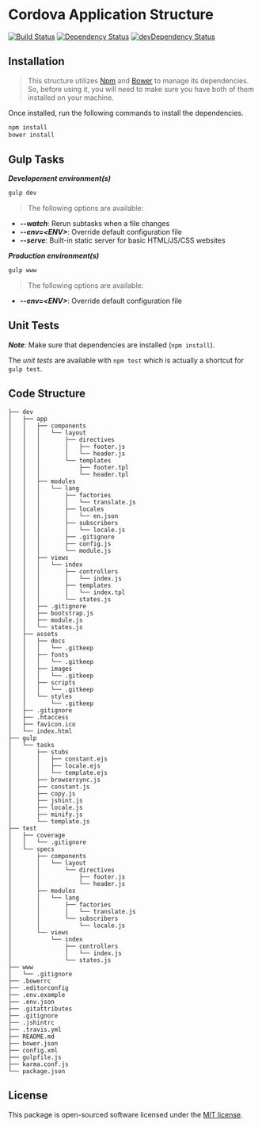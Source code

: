 # Cordova Application Structure

[![Build Status](https://travis-ci.org/kevinsimard/cordova-app.svg)](https://travis-ci.org/kevinsimard/cordova-app)
[![Dependency Status](https://david-dm.org/kevinsimard/cordova-app.svg)](https://david-dm.org/kevinsimard/cordova-app)
[![devDependency Status](https://david-dm.org/kevinsimard/cordova-app/dev-status.svg)](https://david-dm.org/kevinsimard/cordova-app#info=devDependencies)

## Installation

> This structure utilizes [Npm](https://docs.npmjs.com/getting-started/installing-node) and [Bower](http://bower.io/#install-bower) to manage its dependencies. So, before using it, you will need to make sure you have both of them installed on your machine.

Once installed, run the following commands to install the dependencies.

```bash
npm install
bower install
```

## Gulp Tasks

**_Developement environment(s)_**

```bash
gulp dev
```

> The following options are available:
* **_--watch_**: Rerun subtasks when a file changes
* **_--env=\<ENV>_**: Override default configuration file
* **_--serve_**: Built-in static server for basic HTML/JS/CSS websites

**_Production environment(s)_**

```bash
gulp www
```

> The following options are available:
* **_--env=\<ENV>_**: Override default configuration file

## Unit Tests

**_Note_**: Make sure that dependencies are installed (`npm install`).

The *unit tests* are available with `npm test` which is actually a shortcut for `gulp test`.

## Code Structure

    ├── dev
    │   ├── app
    │   │   ├── components
    │   │   │   └── layout
    │   │   │       ├── directives
    │   │   │       │   ├── footer.js
    │   │   │       │   └── header.js
    │   │   │       └── templates
    │   │   │           ├── footer.tpl
    │   │   │           └── header.tpl
    │   │   ├── modules
    │   │   │   └── lang
    │   │   │       ├── factories
    │   │   │       │   └── translate.js
    │   │   │       ├── locales
    │   │   │       │   └── en.json
    │   │   │       ├── subscribers
    │   │   │       │   └── locale.js
    │   │   │       ├── .gitignore
    │   │   │       ├── config.js
    │   │   │       └── module.js
    │   │   ├── views
    │   │   │   └── index
    │   │   │       ├── controllers
    │   │   │       │   └── index.js
    │   │   │       ├── templates
    │   │   │       │   └── index.tpl
    │   │   │       └── states.js
    │   │   ├── .gitignore
    │   │   ├── bootstrap.js
    │   │   ├── module.js
    │   │   └── states.js
    │   ├── assets
    │   │   ├── docs
    │   │   │   └── .gitkeep
    │   │   ├── fonts
    │   │   │   └── .gitkeep
    │   │   ├── images
    │   │   │   └── .gitkeep
    │   │   ├── scripts
    │   │   │   └── .gitkeep
    │   │   └── styles
    │   │       └── .gitkeep
    │   ├── .gitignore
    │   ├── .htaccess
    │   ├── favicon.ico
    │   └── index.html
    ├── gulp
    │   └── tasks
    │       ├── stubs
    │       │   ├── constant.ejs
    │       │   ├── locale.ejs
    │       │   └── template.ejs
    │       ├── browsersync.js
    │       ├── constant.js
    │       ├── copy.js
    │       ├── jshint.js
    │       ├── locale.js
    │       ├── minify.js
    │       └── template.js
    ├── test
    │   ├── coverage
    │   │   └── .gitignore
    │   └── specs
    │       ├── components
    │       │   └── layout
    │       │       └── directives
    │       │           ├── footer.js
    │       │           └── header.js
    │       ├── modules
    │       │   └── lang
    │       │       ├── factories
    │       │       │   └── translate.js
    │       │       └── subscribers
    │       │           └── locale.js
    │       └── views
    │           └── index
    │               ├── controllers
    │               │   └── index.js
    │               └── states.js
    ├── www
    │   └── .gitignore
    ├── .bowerrc
    ├── .editorconfig
    ├── .env.example
    ├── .env.json
    ├── .gitattributes
    ├── .gitignore
    ├── .jshintrc
    ├── .travis.yml
    ├── README.md
    ├── bower.json
    ├── config.xml
    ├── gulpfile.js
    ├── karma.conf.js
    └── package.json

## License

This package is open-sourced software licensed under the [MIT license](http://opensource.org/licenses/MIT).
